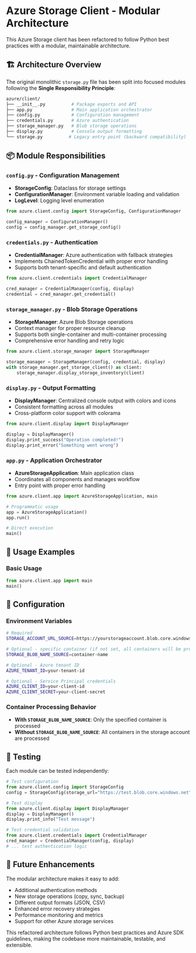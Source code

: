 # Azure Storage Client - Modular Architecture

This Azure Storage client has been refactored to follow Python best practices with a modular, maintainable architecture.

## 🏗️ Architecture Overview

The original monolithic `storage.py` file has been split into focused modules following the **Single Responsibility Principle**:

```bash
azure/client/
├── __init__.py          # Package exports and API
├── app.py               # Main application orchestrator
├── config.py            # Configuration management
├── credentials.py       # Azure authentication
├── storage_manager.py   # Blob storage operations
├── display.py           # Console output formatting
└── storage.py          # Legacy entry point (backward compatibility)
```

## 📦 Module Responsibilities

### `config.py` - Configuration Management

- **StorageConfig**: Dataclass for storage settings
- **ConfigurationManager**: Environment variable loading and validation
- **LogLevel**: Logging level enumeration

```python
from azure.client.config import StorageConfig, ConfigurationManager

config_manager = ConfigurationManager()
config = config_manager.get_storage_config()
```

### `credentials.py` - Authentication

- **CredentialManager**: Azure authentication with fallback strategies
- Implements ChainedTokenCredential with proper error handling
- Supports both tenant-specific and default authentication

```python
from azure.client.credentials import CredentialManager

cred_manager = CredentialManager(config, display)
credential = cred_manager.get_credential()
```

### `storage_manager.py` - Blob Storage Operations

- **StorageManager**: Azure Blob Storage operations
- Context manager for proper resource cleanup
- Supports both single-container and multi-container processing
- Comprehensive error handling and retry logic

```python
from azure.client.storage_manager import StorageManager

storage_manager = StorageManager(config, credential, display)
with storage_manager.get_storage_client() as client:
    storage_manager.display_storage_inventory(client)
```

### `display.py` - Output Formatting

- **DisplayManager**: Centralized console output with colors and icons
- Consistent formatting across all modules
- Cross-platform color support with colorama

```python
from azure.client.display import DisplayManager

display = DisplayManager()
display.print_success("Operation completed!")
display.print_error("Something went wrong")
```

### `app.py` - Application Orchestrator

- **AzureStorageApplication**: Main application class
- Coordinates all components and manages workflow
- Entry point with proper error handling

```python
from azure.client.app import AzureStorageApplication, main

# Programmatic usage
app = AzureStorageApplication()
app.run()

# Direct execution
main()
```

## 🚀 Usage Examples

### Basic Usage

```python
from azure.client.app import main
main()
```

## 🔧 Configuration

### Environment Variables

```bash
# Required
STORAGE_ACCOUNT_URL_SOURCE=https://yourstorageaccount.blob.core.windows.net

# Optional - specific container (if not set, all containers will be processed)
STORAGE_BLOB_NAME_SOURCE=container-name

# Optional - Azure tenant ID
AZURE_TENANT_ID=your-tenant-id

# Optional - Service Principal credentials
AZURE_CLIENT_ID=your-client-id
AZURE_CLIENT_SECRET=your-client-secret
```

### Container Processing Behavior

- **With `STORAGE_BLOB_NAME_SOURCE`**: Only the specified container is processed
- **Without `STORAGE_BLOB_NAME_SOURCE`**: All containers in the storage account are processed

## 🧪 Testing

Each module can be tested independently:

```python
# Test configuration
from azure.client.config import StorageConfig
config = StorageConfig(storage_url="https://test.blob.core.windows.net")

# Test display
from azure.client.display import DisplayManager
display = DisplayManager()
display.print_info("Test message")

# Test credential validation
from azure.client.credentials import CredentialManager
cred_manager = CredentialManager(config, display)
# ... test authentication logic
```

## 🔮 Future Enhancements

The modular architecture makes it easy to add:

- Additional authentication methods
- New storage operations (copy, sync, backup)
- Different output formats (JSON, CSV)
- Enhanced error recovery strategies
- Performance monitoring and metrics
- Support for other Azure storage services

This refactored architecture follows Python best practices and Azure SDK guidelines, making the codebase more maintainable, testable, and extensible.
